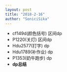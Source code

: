 ```yaml
---
layout: post
title: "2018-2-16"
author: "SoniciSika"
---
```

* cf149d(颜色括号) 区间dp
* P1220(关灯) 区间dp
* Hdu2577(打字) dp
* Hdu1789(补作业) dp
* P1353(奶牛跑步) dp
* **dp总结**
